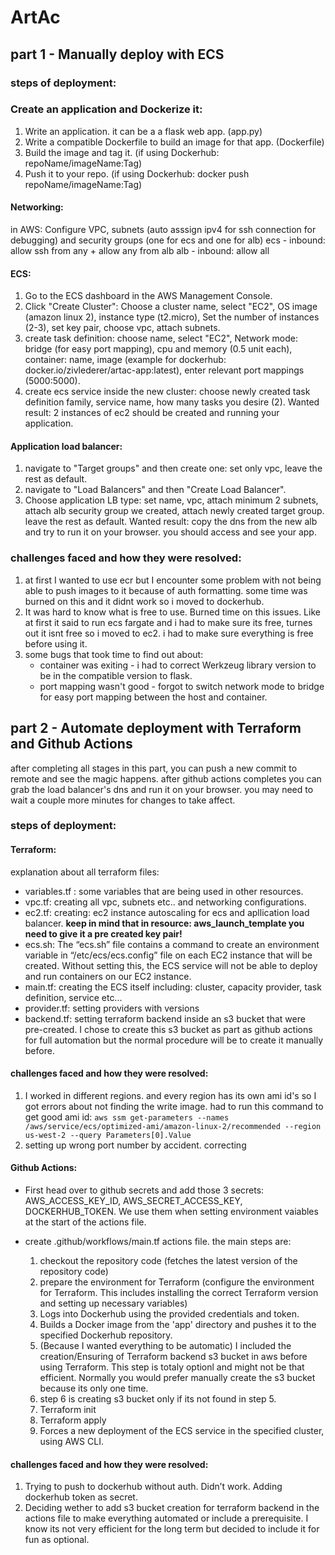# ArtAc

## part 1 - Manually deploy with ECS

### steps of deployment:

### Create an application and Dockerize it:
1. Write an application. it can be a a flask web app. (app.py)
2. Write a compatible Dockerfile to build an image for that app. (Dockerfile)
3. Build the image and tag it. (if using Dockerhub: repoName/imageName:Tag)
4. Push it to your repo. (if using Dockerhub: docker push repoName/imageName:Tag)

#### Networking:
in AWS: Configure VPC, subnets (auto asssign ipv4 for ssh connection for debugging)
and security groups (one for ecs and one for alb)
ecs - inbound: allow ssh from any + allow any from alb
alb - inbound: allow all

#### ECS:
1. Go to the ECS dashboard in the AWS Management Console.
2. Click "Create Cluster": Choose a cluster name, select "EC2", OS image (amazon linux 2), instance type (t2.micro), Set the number of instances (2-3), set key pair, choose vpc, attach subnets. 
3. create task definition: choose name, select "EC2", Network mode: bridge (for easy port mapping), cpu and memory (0.5 unit each), container: name, image (example for dockerhub: docker.io/zivlederer/artac-app:latest), enter relevant port mappings (5000:5000).
4. create ecs service inside the new cluster: choose newly created task definition family, service name, how many tasks you desire (2).
Wanted result: 2 instances of ec2 should be created and running your application.  

#### Application load balancer:
1. navigate to "Target groups" and then create one: set only vpc, leave the rest as default.
2. navigate to "Load Balancers" and then "Create Load Balancer".
3. Choose application LB type: set name, vpc, attach minimum 2 subnets, attach alb security group we created, attach newly created target group. leave the rest as default.
Wanted result: copy the dns from the new alb and try to run it on your browser. you should access and see your app.

### challenges faced and how they were resolved:
1. at first I wanted to use ecr but I encounter some problem with not being able to push images to it because of auth formatting. some time was burned on this and it didnt work so i moved to dockerhub.
2. It was hard to know what is free to use. Burned time on this issues. Like at first it said to run ecs fargate and i had to make sure its free, turnes out it isnt free so i moved to ec2. i had to make sure everything is free before using it.
3. some bugs that took time to find out about:
    - container was exiting - i had to correct Werkzeug library version to be in the compatible version to flask. 
    - port mapping wasn't good - forgot to switch network mode to bridge for easy port mapping between the host and container.


## part 2 - Automate deployment with Terraform and Github Actions
after completing all stages in this part, you can push a new commit to remote and see the magic happens.
after github actions completes you can grab the load balancer's dns and run it on your browser. you may need to wait a couple more minutes for changes to take affect.
### steps of deployment:

#### Terraform:
explanation about all terraform files:
- variables.tf : some variables that are being used in other resources.
- vpc.tf: creating all vpc, subnets etc.. and networking configurations.
- ec2.tf: creating: ec2 instance autoscaling for ecs and apllication load balancer.
**keep in mind that in resource: aws_launch_template you need to give it a pre created key pair!**
- ecs.sh: The “ecs.sh” file contains a command to create an environment variable in “/etc/ecs/ecs.config” file on each EC2 instance that will be created. Without setting this, the ECS service will not be able to deploy and run containers on our EC2 instance.
- main.tf: creating the ECS itself including: cluster, capacity provider, task definition, service etc...
- provider.tf: setting providers with versions
- backend.tf: setting terraform backend inside an s3 bucket that were pre-created. I chose to create this s3 bucket as part as github actions for full automation but the normal procedure will be to create it manually before.

#### challenges faced and how they were resolved:
1. I worked in different regions. and every region has its own ami id's so I got errors about not finding the write image. had to run this command to get good ami id: `aws ssm get-parameters --names /aws/service/ecs/optimized-ami/amazon-linux-2/recommended --region us-west-2 --query Parameters[0].Value`
2. setting up wrong port number by accident. correcting


#### Github Actions:
- First head over to github secrets and add those 3 secrets: AWS_ACCESS_KEY_ID, AWS_SECRET_ACCESS_KEY, DOCKERHUB_TOKEN. We use them when setting environment vaiables at the start of the actions file.

- create .github/workflows/main.tf actions file. the main steps are:
    1. checkout the repository code (fetches the latest version of the repository code)
    2. prepare the environment for Terraform (configure the environment for Terraform. This includes installing the correct Terraform version and setting up necessary variables)
    3. Logs into Dockerhub using the provided credentials and token.
    4. Builds a Docker image from the 'app' directory and pushes it to the specified Dockerhub repository.
    5. (Because I wanted everything to be automatic) I included the creation/Ensuring of Terraform backend s3 bucket in aws before using Terraform. This step is totaly optionl and might not be that efficient. Normally you would prefer manually create the s3 bucket because its only one time.
    6. step 6 is creating s3 bucket only if its not found in step 5.
    7. Terraform init
    8. Terraform apply
    9. Forces a new deployment of the ECS service in the specified cluster, using AWS CLI.

#### challenges faced and how they were resolved:
1. Trying to push to dockerhub without auth. Didn’t work. Adding dockerhub token as secret.
2. Deciding wether to add s3 bucket creation for terraform backend in the actions file to make everything automated or include a prerequisite. I know its not very efficient for the long term but decided to include it for fun as optional.

